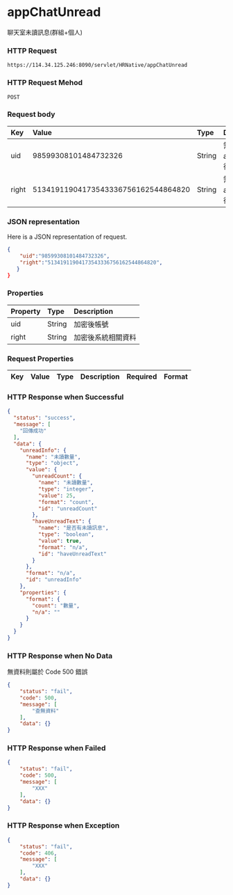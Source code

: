 # appChatUnread
聊天室未讀訊息(群組+個人)

### HTTP Request
```
https://114.34.125.246:8090/servlet/HRNative/appChatUnread
```

### HTTP Request Mehod
```
POST
```

### Request body
| Key | Value | Type | Description |
|:----------|:-------------|:-----|:------------|
| uid | 98599308101484732326 | String | 需透過appLogin取得
| right | 51341911904173543336756162544864820 | String | 需透過appLogin取得 |

### JSON representation
Here is a JSON representation of request.
```json
{
    "uid":"98599308101484732326",
    "right":"51341911904173543336756162544864820",
   }
}
```
### Properties
| Property | Type | Description |
|:---------|:-----|:------------|
| uid   | String | 加密後帳號 |
| right | String | 加密後系統相關資料 |


### Request Properties
| Key | Value | Type | Description | Required | Format |
|:----------|:-------------|:-----|:------------|:------------|:------------|




### HTTP Response when Successful
```json
{
  "status": "success",
  "message": [
    "回傳成功"
  ],
  "data": {
    "unreadInfo": {
      "name": "未讀數量",
      "type": "object",
      "value": {
        "unreadCount": {
          "name": "未讀數量",
          "type": "integer",
          "value": 25,
          "format": "count",
          "id": "unreadCount"
        },
        "haveUnreadText": {
          "name": "是否有未讀訊息",
          "type": "boolean",
          "value": true,
          "format": "n/a",
          "id": "haveUnreadText"
        }
      },
      "format": "n/a",
      "id": "unreadInfo"
    },
    "properties": {
      "format": {
        "count": "數量",
        "n/a": ""
      }
    }
  }
}
```

### HTTP Response when No Data 
無資料則屬於 Code 500 錯誤
```json 
{
    "status": "fail",
    "code": 500,
    "message": [
        "查無資料"
    ],
    "data": {}
}
```

### HTTP Response when Failed
```json
{
    "status": "fail",
    "code": 500,
    "message": [
        "XXX"
    ],
    "data": {}
}
```

### HTTP Response when Exception
```json
{
    "status": "fail",
    "code": 406,
    "message": [
        "XXX"
    ],
    "data": {}
}
```
